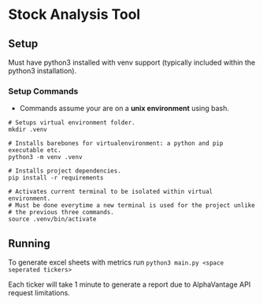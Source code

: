 # Stock Analysis Tool

## Setup

Must have python3 installed with venv support (typically included within
the python3 installation).

### Setup Commands

* Commands assume your are on a **unix environment** using bash.

```
# Setups virtual environment folder.
mkdir .venv             

# Installs barebones for virtualenvironment: a python and pip executable etc.
python3 -m venv .venv   

# Installs project dependencies.
pip install -r requirements

# Activates current terminal to be isolated within virtual environment.
# Must be done everytime a new terminal is used for the project unlike
# the previous three commands.
source .venv/bin/activate
```

## Running

To generate excel sheets with metrics run
`python3 main.py <space seperated tickers>`

Each ticker will take 1 minute to generate a report due to AlphaVantage API
request limitations.